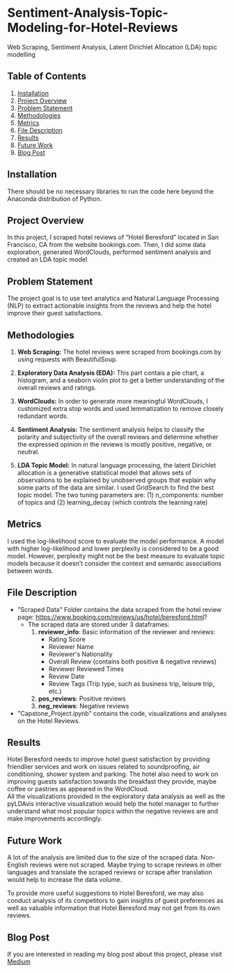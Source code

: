 # Sentiment-Analysis-Topic-Modeling-for-Hotel-Reviews
Web Scraping, Sentiment Analysis, Latent Dirichlet Allocation (LDA) topic modelling

## Table of Contents

1. [Installation](#Installation)
2. [Project Overview](#Project-Overview)
3. [Problem Statement](#Problem-Statement)
4. [Methodologies](#Methodologies)
5. [Metrics](#Metrics)
6. [File Description](#File-Description)
7. [Results](#Results)
8. [Future Work](#Future-Work)
9. [Blog Post](#Blog-Post)

## Installation
There should be no necessary libraries to run the code here beyond the Anaconda distribution of Python. 

## Project Overview
In this project, I scraped hotel reviews of “Hotel Beresford” located in San Francisco, CA from the website bookings.com. Then, I did some data exploration, generated WordClouds, performed sentiment analysis and created an LDA topic model

## Problem Statement
The project goal is to use text analytics and Natural Language Processing (NLP) to extract actionable insights from the reviews and help the hotel improve their guest satisfactions.

## Methodologies
1) **Web Scraping:**
The hotel reviews were scraped from bookings.com by using requests with BeautifulSoup. 

2) **Exploratory Data Analysis (EDA):**
This part contais a pie chart, a histogram, and a seaborn violin plot to get a better understanding of the overall reviews and ratings.

3) **WordClouds:**
In order to generate more meaningful WordClouds, I customized extra stop words and used lemmatization to remove closely redundant words.

4) **Sentiment Analysis:**
The sentiment analysis helps to classify the polarity and subjectivity of the overall reviews and determine whether the expressed opinion in the reviews is mostly positive, negative, or neutral.

5) **LDA Topic Model:**
In natural language processing, the latent Dirichlet allocation is a generative statistical model that allows sets of observations to be explained by unobserved groups that explain why some parts of the data are similar. I used GridSearch to find the best topic model. The two tuning parameters are: (1) n_components: number of topics and (2) learning_decay (which controls the learning rate)

## Metrics
I used the log-likelihood score to evaluate the model performance. A model with higher log-likelihood and lower perplexity is considered to be a good model.
However, perplexity might not be the best measure to evaluate topic models because it doesn’t consider the context and semantic associations between words. 

## File Description
* "Scraped Data" Folder contains the data scraped from the hotel review page: https://www.booking.com/reviews/us/hotel/beresford.html?
   * The scraped data are stored under 3 dataframes:
      1) **reviewer_info**: Basic information of the reviewer and reviews:
          * Rating Score
          * Reviewer Name
          * Reviewer's Nationality
          * Overall Review (contains both positive & negative reviews)
          * Reviewer Reviewed Times
          * Review Date
          * Review Tags (Trip type, such as business trip, leisure trip, etc.)
      2) **pos_reviews**: Positive reviews
      3) **neg_reviews**: Negative reviews
* "Capstone_Project.ipynb" contains the code, visualizations and analyses on the Hotel Reviews.

## Results
Hotel Beresford needs to improve hotel guest satisfaction by providing friendlier services and work on issues related to soundproofing, air conditioning, shower system and parking. The hotel also need to work on improving guests satisfaction towards the breakfast they provide, maybe coffee or pastries as appeared in the WordCloud.  
All the visualizations provided in the exploratory data analysis as well as the pyLDAvis interactive visualization would help the hotel manager to further understand what most popular topics within the negative reviews are and make improvements accordingly.

## Future Work
A lot of the analysis are limited due to the size of the scraped data. Non-English reviews were not scraped. Maybe trying to scrape reviews in other languages and translate the scraped reviews or scrape after translation would help to increase the data volume.

To provide more useful suggestions to Hotel Beresford, we may also conduct analysis of its competitors to gain insights of guest preferences as well as valuable information that Hotel Beresford may not get from its own reviews.

## Blog Post
If you are interested in reading my blog post about this project, please visit [Medium](https://medium.com/@jwbusiness123/sentiment-analysis-topic-modeling-for-hotel-reviews-6b83653f5b08?source=friends_link&sk=6bb2c73a2cfc5045ae528c9a5e823ceb)

